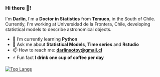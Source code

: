 ### Hi there 👋!
I'm **Darlin**, I'm a **Doctor in Statistics** from **Temuco**, in the South of Chile. Currently, I'm working at Universidad de la Frontera, Chile,  developing statistical models to describe astronomical objects.

- 🌱 I’m currently learning **Python**
- 💬 Ask me about **Statistical Models**, **Time series** and **Rstudio**
- 📫 How to reach me: **darlinsotov@gmail.cl**
- ⚡ Fun fact **I drink one cup of coffee per day**

[![Top Langs](https://github-readme-stats.vercel.app/api/top-langs/?username=darlinsoto&layout=compact)](https://github.com/anuraghazra/github-readme-stats)

<!--
[![Darlin's GitHub stats](https://github-readme-stats.vercel.app/api?username=darlinsoto&count_private=true&show_icons=true&hide_rank=true&include_all_commits=true)](https://github.com/anuraghazra/github-readme-stats) 


**DarlinSoto/darlinsoto** is a ✨ _special_ ✨ repository because its `README.md` (this file) appears on your GitHub profile.

Here are some ideas to get you started:

- 🔭 I’m currently working on ...
- 🌱 I’m currently learning ...
- 👯 I’m looking to collaborate on ...
- 🤔 I’m looking for help with ...
- 💬 Ask me about ...
- 📫 How to reach me: ...
- 😄 Pronouns: ...
- ⚡ Fun fact: ...
-->
